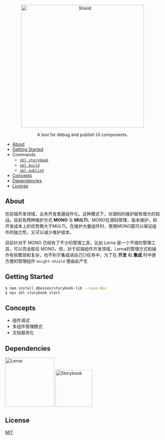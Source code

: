 
<p align="center">
  <img alt="Shield" src="http://lc-cj3ctxdw.cn-n1.lcfile.com/baf8019f3a541823d42a.png" height="400px" with="700px" />
</p>

<p align="center">
  A tool for debug and publish UI components.
</p>

* [About](#about)
* [Getting Started](#getting-started)
* Commands
  - [`sbl storybook`](./src/commands/storybook#readme)
  - [`sbl build`](./src/commands/build#readme)
  - [`sbl publish`](./src/commands/publish#readme)
* [Concepts](#concepts)
* [Dependencies](#dependencies)
* [License](#license)


## About

在前端开发领域，业务开发普遍组件化。这种模式下，对源码的维护就有很大的挑战。目前有两种维护方式 **MONO** 与 **MULTI**。MONO在源码管理，版本维护，和开发成本上的优势略大于MULTI。在维护大量组件时，使用MONO既可以保证组件的独立性，又可以减少维护成本。

目前针对于 MONO 已经有了不少的管理工具，比如 Lerna 是一个不错的管理工具，可以完全胜任 MONO。但，对于前端组件开发领域，Lerna的管理方式和操作有些繁琐和复杂，也不利于集成进自己CI任务中，为了在 **开发** 和 **集成** 时中更方便的管理组件 `knight-shield` 便由此产生

## Getting Started

```sh
$ npm install @beisen/storybook-lib --save-dev
$ npx sbl storybook start
```

## Concepts
* 组件调试
* 多组件管理模式
* 文档服务化

## Dependencies
<p align="left">
  <img alt="Lerna" src="http://lc-cj3ctxdw.cn-n1.lcfile.com/e6180c4dca55ac0e6d24.png" height="160px" with="210px" />
  <img alt="Storybook" src="http://lc-cj3ctxdw.cn-n1.lcfile.com/6dd894cd5e025fdbff2d.png" height="120px" with="170px" />
</p>

## License

[MIT](https://github.com/storybooks/storybook/blob/master/LICENSE)

